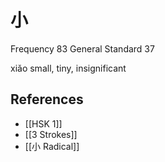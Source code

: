 # 小
Frequency 83
General Standard 37

xiǎo
small, tiny, insignificant

## References
- [[HSK 1]]
- [[3 Strokes]]
- [[小 Radical]]